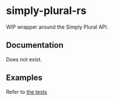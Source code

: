 # simply-plural-rs
WIP wrapper around the Simply Plural API.

## Documentation
Does not exist.

## Examples
Refer to [the tests](https://github.com/Ruthenic/simply-plural-rs/tree/master/tests)